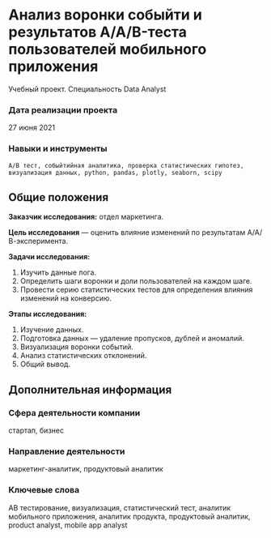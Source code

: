 # Анализ воронки собыйти и результатов A/A/B-теста пользователей мобильного приложения
Учебный проект. Специальность Data Analyst

### Дата реализации проекта

27 июня 2021

### Навыки и инструменты

    A/B тест, собыйтийная аналитика, проверка статистических гипотез, визуализация данных, python, pandas, plotly, seaborn, scipy

## Общие положения

**Заказчик исследования:** отдел маркетинга.

**Цель исследования** — оценить влияние изменений по результатам А/А/В-эксперимента.

**Задачи исследования:**

1. Изучить данные лога.
2. Определить шаги воронки и доли пользователей на каждом шаге.
3. Провести серию статистических тестов для определения влияния изменений на конверсию.

**Этапы исследования:**

1. Изучение данных.
2. Подготовка данных — удаление пропусков, дублей и аномалий.
3. Визуализация воронки событий.
4. Анализ статистических отклонений.
5. Общий вывод.

## Дополнительная информация

### Сфера деятельности компании

стартап, бизнес

### Направление деятельности

маркетинг-аналитик, продуктовый аналитик

### Ключевые слова

AB тестирование, визуализация, статистический тест, аналитик мобильного приложения, аналитик продукта, продуктовый аналитик, product analyst, mobile app analyst
